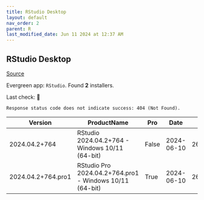 ```yaml
---
title: RStudio Desktop
layout: default
nav_order: 2
parent: R
last_modified_date: Jun 11 2024 at 12:37 AM
---
```


## RStudio Desktop

[Source](https://posit.co/products/open-source/rstudio/)

Evergreen app: `RStudio`. Found **2** installers.

Last check: 🔴
```
Response status code does not indicate success: 404 (Not Found).
```

| Version            | ProductName                                             | Pro   | Date       | Size      | Sha256                                                           | Type | URI                                                                                                                                                                    |
| ------------------ | ------------------------------------------------------- | ----- | ---------- | --------- | ---------------------------------------------------------------- | ---- | ---------------------------------------------------------------------------------------------------------------------------------------------------------------------- |
| 2024.04.2+764      | RStudio 2024.04.2+764 - Windows 10/11 (64-bit)          | False | 2024-06-10 | 262789040 | 09e1e38a7712cb1b8a26266008c189d38daed38c52fa4d96bffc0956f3aeca8b | exe  | [https://download1.rstudio.org/electron/windows/RStudio-2024.04.2-764.exe](https://download1.rstudio.org/electron/windows/RStudio-2024.04.2-764.exe)                   |
| 2024.04.2+764.pro1 | RStudio Pro 2024.04.2+764.pro1 - Windows 10/11 (64-bit) | True  | 2024-06-10 | 267363752 | 27b8ef0823674324310775d98c44ac6c50156d171a6d34328c9a5c84210bed04 | exe  | [https://download1.rstudio.org/electron/windows/RStudio-pro-2024.04.2-764.pro1.exe](https://download1.rstudio.org/electron/windows/RStudio-pro-2024.04.2-764.pro1.exe) |

